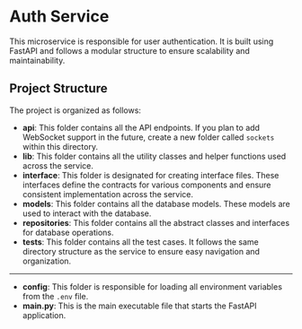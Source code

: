 # Auth Service

This microservice is responsible for user authentication. It is built using FastAPI and follows a modular structure to ensure scalability and maintainability.

## Project Structure

The project is organized as follows:

- **api**: This folder contains all the API endpoints. If you plan to add WebSocket support in the future, create a new folder called `sockets` within this directory.
- **lib**: This folder contains all the utility classes and helper functions used across the service.
- **interface**: This folder is designated for creating interface files. These interfaces define the contracts for various components and ensure consistent implementation across the service.
- **models**: This folder contains all the database models. These models are used to interact with the database.
- **repositories**: This folder contains all the abstract classes and interfaces for database operations.
- **tests**: This folder contains all the test cases. It follows the same directory structure as the service to ensure easy navigation and organization.

---

- **config**: This folder is responsible for loading all environment variables from the `.env` file.
- **main.py**: This is the main executable file that starts the FastAPI application.





